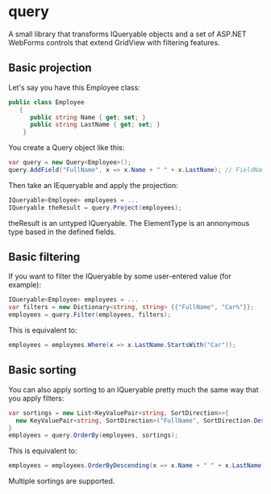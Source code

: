 query
=====

A small library that transforms IQueryable objects and a set of ASP.NET WebForms controls that extend GridView with filtering features.

Basic projection
----------------
Let's say you have this Employee class:  
```csharp
public class Employee  
   {  
      public string Name { get; set; }  
      public string LastName { get; set; }  
    }
```

You create a Query object like this:
```csharp
var query = new Query<Employee>();
query.AddField("FullName", x => x.Name + " " + x.LastName); // FieldName = "FullName"
```

Then take an IEqueryable<Employee> and apply the projection:
```csharp
IQueryable<Employee> employees = ...
IQueryable theResult = query.Project(employees);
```
theResult is an untyped IQueryable. The ElementType is an annonymous type based in the defined fields.

Basic filtering
---------------
If you want to filter the IQueryable<Employee> by some user-entered value (for example):
```csharp
IQueryable<Employee> employees = ...
var filters = new Dictionary<string, string> {{"FullName", "Car%"}};   // '%' acts as the wildcard
employees = query.Filter(employees, filters);
```
This is equivalent to:
```csharp
employees = employees.Where(x => x.LastName.StartsWith("Car"));
```
Basic sorting
-------------
You can also apply sorting to an IQueryable pretty much the same way that you apply filters:
```csharp
var sortings = new List<KeyValuePair<string, SortDirection>>{
  new KeyValuePair<string, SortDirection>("FullName", SortDirection.Descending)
}
employees = query.OrderBy(employees, sortings);
```
This is equivalent to:
```csharp
employees = employees.OrderByDescending(x => x.Name + " " + x.LastName);
```
Multiple sortings are supported.
